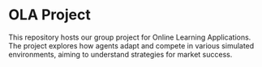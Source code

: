 # OLA Project

This repository hosts our group project for Online Learning Applications. The project explores how agents adapt and compete in various simulated environments, aiming to understand strategies for market success.
